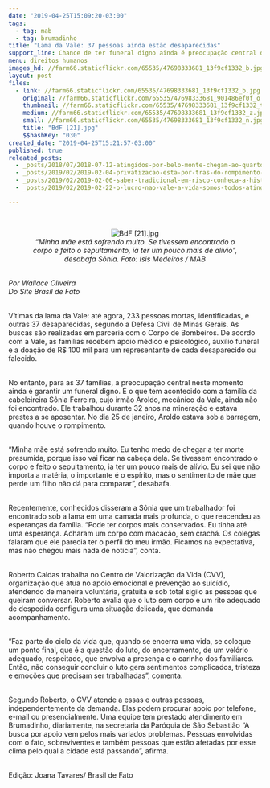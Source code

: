 ```yaml
---
date: "2019-04-25T15:09:20-03:00"
tags:
  - tag: mab
  - tag: brumadinho
title: "Lama da Vale: 37 pessoas ainda estão desaparecidas"
support_line: Chance de ter funeral digno ainda é preocupação central de famílias
menu: direitos humanos
images_hd: //farm66.staticflickr.com/65535/47698333681_13f9cf1332_b.jpg
layout: post
files:
  - link: //farm66.staticflickr.com/65535/47698333681_13f9cf1332_b.jpg
    original: //farm66.staticflickr.com/65535/47698333681_901486ef0f_o.jpg
    thumbnail: //farm66.staticflickr.com/65535/47698333681_13f9cf1332_t.jpg
    medium: //farm66.staticflickr.com/65535/47698333681_13f9cf1332_z.jpg
    small: //farm66.staticflickr.com/65535/47698333681_13f9cf1332_n.jpg
    title: "BdF [21].jpg"
    $$hashKey: "030"
created_date: "2019-04-25T15:21:57-03:00"
published: true
releated_posts:
  - _posts/2018/07/2018-07-12-atingidos-por-belo-monte-chegam-ao-quarto-dia-de-ocupacao-do-ibama.md
  - _posts/2019/02/2019-02-04-privatizacao-esta-por-tras-do-rompimento-das-barragens-diz-coordenadora-do-mab.md
  - _posts/2019/02/2019-02-06-saber-tradicional-em-risco-conheca-a-historia-de-dona-ana-atingida-pela-barragem-de-brumadinho.md
  - _posts/2019/02/2019-02-22-o-lucro-nao-vale-a-vida-somos-todos-atingidos.md

---
```

<div class="author" itemprop="author" rel="author">&nbsp;</div>

<div class="author" itemprop="author" rel="author">
<div style="text-align:center">
<figure class="image" style="display:inline-block"><img alt="BdF [21].jpg" src="//farm66.staticflickr.com/65535/47698333681_13f9cf1332_b.jpg" />
<figcaption><em>&ldquo;Minha m&atilde;e est&aacute; sofrendo muito. Se tivessem encontrado o corpo e feito o sepultamento, ia ter um pouco mais de al&iacute;vio&quot;, desabafa S&ocirc;nia. Foto: Isis Medeiros / MAB</em></figcaption>
</figure>
</div>
</div>

<div class="author" itemprop="author" rel="author"><br />
<em>Por Wallace Oliveira<br />
Do Site Brasil de Fato</em><br />
&nbsp;</div>

<div class="author" itemprop="author" rel="author">
<p>V&iacute;timas da lama da Vale: at&eacute; agora, 233 pessoas mortas, identificadas, e outras 37 desaparecidas, segundo a Defesa Civil de Minas Gerais. As buscas s&atilde;o realizadas em parceria com o Corpo de Bombeiros. De acordo com a Vale, as fam&iacute;lias recebem apoio m&eacute;dico e psicol&oacute;gico, aux&iacute;lio funeral e a doa&ccedil;&atilde;o de R$ 100 mil para um representante de cada desaparecido ou falecido.<br />
&nbsp;</p>

<p>No entanto, para as 37 fam&iacute;lias, a preocupa&ccedil;&atilde;o central neste momento ainda &eacute; garantir um funeral digno. &Eacute; o que tem acontecido com a fam&iacute;lia da cabeleireira S&ocirc;nia Ferreira, cujo irm&atilde;o Aroldo, mec&acirc;nico da Vale, ainda n&atilde;o foi encontrado. Ele trabalhou durante 32 anos na minera&ccedil;&atilde;o e estava prestes a se aposentar. No dia 25 de janeiro, Aroldo estava sob a barragem, quando houve o rompimento.<br />
&nbsp;</p>

<p>&ldquo;Minha m&atilde;e est&aacute; sofrendo muito. Eu tenho medo de chegar a ter morte presumida, porque isso vai ficar na cabe&ccedil;a dela. Se tivessem encontrado o corpo e feito o sepultamento, ia ter um pouco mais de al&iacute;vio. Eu sei que n&atilde;o importa a mat&eacute;ria, o importante &eacute; o esp&iacute;rito, mas o sentimento de m&atilde;e que perde um filho n&atilde;o d&aacute; para comparar&rdquo;, desabafa.<br />
&nbsp;</p>

<p>Recentemente, conhecidos disseram a S&ocirc;nia que um trabalhador foi encontrado sob a lama em uma camada mais profunda, o que reacendeu as esperan&ccedil;as da fam&iacute;lia. &ldquo;Pode ter corpos mais conservados. Eu tinha at&eacute; uma esperan&ccedil;a. Acharam um corpo com macac&atilde;o, sem crach&aacute;. Os colegas falaram que ele parecia ter o perfil do meu irm&atilde;o. Ficamos na expectativa, mas n&atilde;o chegou mais nada de not&iacute;cia&rdquo;, conta.<br />
&nbsp;</p>

<p>Roberto Caldas trabalha no Centro de Valoriza&ccedil;&atilde;o da Vida (CVV), organiza&ccedil;&atilde;o que atua no apoio emocional e preven&ccedil;&atilde;o ao suic&iacute;dio, atendendo de maneira volunt&aacute;ria, gratuita e sob total sigilo as pessoas que queiram conversar. Roberto avalia que o luto sem corpo e um rito adequado de despedida configura uma situa&ccedil;&atilde;o delicada, que demanda acompanhamento.<br />
&nbsp;</p>

<p>&ldquo;Faz parte do ciclo da vida que, quando se encerra uma vida, se coloque um ponto final, que &eacute; a quest&atilde;o do luto, do encerramento, de um vel&oacute;rio adequado, respeitado, que envolva a presen&ccedil;a e o carinho dos familiares. Ent&atilde;o, n&atilde;o conseguir concluir o luto gera sentimentos complicados, tristeza e emo&ccedil;&otilde;es que precisam ser trabalhadas&rdquo;, comenta.<br />
&nbsp;</p>

<p>Segundo Roberto, o CVV atende a essas e outras pessoas, independentemente da demanda. Elas podem procurar apoio por telefone, e-mail ou presencialmente. Uma equipe tem prestado atendimento em Brumadinho, diariamente, na secretaria da Par&oacute;quia de S&atilde;o Sebasti&atilde;o &ldquo;A busca por apoio vem pelos mais variados problemas. Pessoas envolvidas com o fato, sobreviventes e tamb&eacute;m pessoas que est&atilde;o afetadas por esse clima pelo qual a cidade est&aacute; passando&rdquo;, afirma.</p>
<br />
Edi&ccedil;&atilde;o: Joana Tavares/ Brasil de Fato</div>
